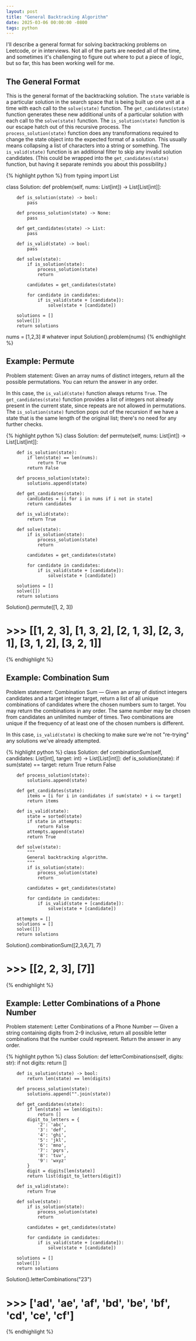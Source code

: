 ```yaml
---
layout: post
title: "General Backtracking Algorithm"
date: 2025-03-06 00:00:00 -0800
tags: python
---
```


I'll describe a general format for solving backtracking problems on Leetcode,
or in interviews. Not all of the parts are needed all of the time, and 
sometimes it's challenging to figure out where to put a piece of logic, but so
far, this has been working well for me.


## The General Format

This is the general format of the backtracking solution. The `state` variable
is a particular solution in the search space that is being built up one unit at
a time with each call to the `solve(state)` function. The
`get_candidates(state)` function generates these new additional units of a
particular solution with each call to the `solve(state)` function. The
`is_solution(state)` function is our escape hatch out of this recursive 
process. The `process_solution(state)` function does any transformations 
required to change the state object into the expected format of a solution.
This usually means collapsing a list of characters into a string or something.
The `is_valid(state)` function is an additional filter to skip any invalid 
solution candidates. (This could be wrapped into the `get_candidates(state)` 
function, but having it separate reminds you about this possibility.)

{% highlight python %}
from typing import List

class Solution:
    def problem(self, nums: List[int]) -> List[List[int]]:

        def is_solution(state) -> bool:
            pass

        def process_solution(state) -> None:
            pass
        
        def get_candidates(state) -> List:
            pass

        def is_valid(state) -> bool:
            pass

        def solve(state):
            if is_solution(state):
                process_solution(state)
                return
        
            candidates = get_candidates(state)
        
            for candidate in candidates:
                if is_valid(state + [candidate]):
                    solve(state + [candidate])

        solutions = []
        solve([])
        return solutions

nums = [1,2,3] # whatever input
Solution().problem(nums)
{% endhighlight %}


## Example: Permute

Problem statement: Given an array nums of distinct integers, return all the 
possible permutations. You can return the answer in any order.

In this case, the `is_valid(state)` function always returns `True`. The
`get_candidates(state)` function provides a list of integers not already
present in the current state, since repeats are not allowed in permutations.
The `is_solution(state)` function pops out of the recursion if we have a state
that is the same length of the original list; there's no need for any further
checks.

{% highlight python %}
class Solution:
    def permute(self, nums: List[int]) -> List[List[int]]:

        def is_solution(state):
            if len(state) == len(nums):
                return True
            return False

        def process_solution(state):
            solutions.append(state)
        
        def get_candidates(state):
            candidates = [i for i in nums if i not in state]
            return candidates

        def is_valid(state):
            return True

        def solve(state):
            if is_solution(state):
                process_solution(state)
                return
        
            candidates = get_candidates(state)
        
            for candidate in candidates:
                if is_valid(state + [candidate]):
                    solve(state + [candidate])

        solutions = []
        solve([])
        return solutions

Solution().permute([1, 2, 3])
# >>> [[1, 2, 3], [1, 3, 2], [2, 1, 3], [2, 3, 1], [3, 1, 2], [3, 2, 1]]
{% endhighlight %}


## Example: Combination Sum

Problem statement: Combination Sum — Given an array of distinct integers 
candidates and a target integer target, return a list of all unique 
combinations of candidates where the chosen numbers sum to target.
You may return the combinations in any order. The same number may be chosen 
from candidates an unlimited number of times. Two combinations are unique if 
the frequency of at least one of the chosen numbers is different.

In this case, `is_valid(state)` is checking to make sure we're not "re-trying"
any solutions we've already attempted.

{% highlight python %}
class Solution:
    def combinationSum(self, candidates: List[int], target: int) -> List[List[int]]:
        def is_solution(state):
            if sum(state) == target:
                return True
            return False

        def process_solution(state):
            solutions.append(state)
        
        def get_candidates(state):
            items = [i for i in candidates if sum(state) + i <= target]
            return items

        def is_valid(state):
            state = sorted(state)
            if state in attempts:
                return False
            attempts.append(state)
            return True

        def solve(state):
            """
            General backtracking algorithm.
            """
            if is_solution(state):
                process_solution(state)
                return
        
            candidates = get_candidates(state)
        
            for candidate in candidates:
                if is_valid(state + [candidate]):
                    solve(state + [candidate])

        attempts = []
        solutions = []
        solve([])
        return solutions

Solution().combinationSum([2,3,6,7], 7)
# >>> [[2, 2, 3], [7]]
{% endhighlight %}


## Example: Letter Combinations of a Phone Number

Problem statement: Letter Combinations of a Phone Number — Given a string 
containing digits from 2-9 inclusive, return all possible letter combinations 
that the number could represent. Return the answer in any order.

{% highlight python %}
class Solution:
    def letterCombinations(self, digits: str):
        if not digits:
            return []
    
        def is_solution(state) -> bool:
            return len(state) == len(digits)
    
        def process_solution(state):
            solutions.append("".join(state))

        def get_candidates(state):
            if len(state) == len(digits):
                return []
            digit_to_letters = {
                '2': 'abc',
                '3': 'def',
                '4': 'ghi',
                '5': 'jkl',
                '6': 'mno',
                '7': 'pqrs',
                '8': 'tuv',
                '9': 'wxyz'
            }
            digit = digits[len(state)]
            return list(digit_to_letters[digit])
    
        def is_valid(state):
            return True
    
        def solve(state):
            if is_solution(state):
                process_solution(state)
                return
        
            candidates = get_candidates(state)
        
            for candidate in candidates:
                if is_valid(state + [candidate]):
                    solve(state + [candidate])

        solutions = []
        solve([])
        return solutions

Solution().letterCombinations("23")
# >>> ['ad', 'ae', 'af', 'bd', 'be', 'bf', 'cd', 'ce', 'cf']
{% endhighlight %}